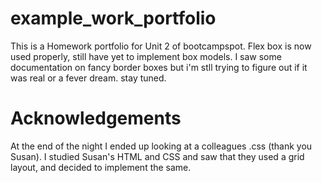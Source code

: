 # example_work_portfolio
This is a Homework portfolio for Unit 2 of bootcampspot.
Flex box is now used properly, still have yet to implement box models. I saw some documentation on fancy border boxes but i'm stll trying to figure out if it was real or a fever dream. stay tuned.

# Acknowledgements
At the end of the night I ended up looking at a colleagues .css (thank you Susan). I studied Susan's HTML and CSS and saw that they used a grid layout, and decided to implement the same.

